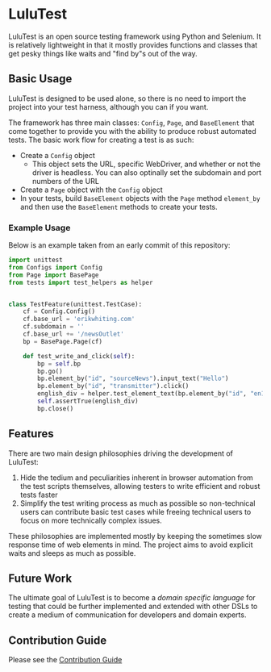 # LuluTest
 
LuluTest is an open source testing framework using Python and Selenium.
It is relatively lightweight in that it mostly provides functions and
classes that get pesky things like waits and "find by"s out of the way.

## Basic Usage

LuluTest is designed to be used alone, so there is no need to import
the project into your test harness, although you can if you want.

The framework has three main classes: `Config`, `Page`, and `BaseElement`
that come together to provide you with the ability to produce robust automated tests. The
basic work flow for creating a test is as such:

* Create a `Config` object
  * This object sets the URL, specific WebDriver, and whether or not
  the driver is headless. You can also optinally set the subdomain and port
  numbers of the URL
* Create a `Page` object with the `Config` object
* In your tests, build `BaseElement` objects with the `Page` method `element_by`
and then use the `BaseElement` methods to create your tests.

### Example Usage
Below is an example taken from an early commit of this repository:

```python
import unittest
from Configs import Config
from Page import BasePage
from tests import test_helpers as helper


class TestFeature(unittest.TestCase):
	cf = Config.Config()
	cf.base_url = 'erikwhiting.com'
	cf.subdomain = ''
	cf.base_url += '/newsOutlet'
	bp = BasePage.Page(cf)

	def test_write_and_click(self):
		bp = self.bp
		bp.go()
		bp.element_by("id", "sourceNews").input_text("Hello")
		bp.element_by("id", "transmitter").click()
		english_div = helper.test_element_text(bp.element_by("id", "en1"), "Hello")
		self.assertTrue(english_div)
		bp.close()

```

## Features

There are two main design philosophies driving the development of LuluTest:
1. Hide the tedium and peculiarities inherent in browser automation
from the test scripts themselves, allowing testers to write efficient
and robust tests faster
2. Simplify the test writing process as much as possible so non-technical
users can contribute basic test cases while freeing technical
users to focus on more technically complex issues.

These philosophies are implemented mostly by keeping the sometimes slow response
time of web elements in mind. The project aims to avoid explicit waits and
sleeps as much as possible.

## Future Work

The ultimate goal of LuluTest is to become a *domain specific language* for
testing that could be further implemented and extended with other DSLs to
create a medium of communication for developers and domain experts.

## Contribution Guide

Please see the [Contribution Guide](./CONTRIBUTING.md)
